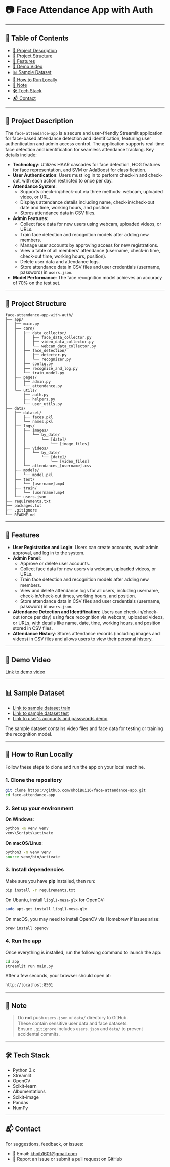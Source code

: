 # 📷 Face Attendance App with Auth

---

## 📑 Table of Contents
- [📝 Project Description](#-project-description)
- [📁 Project Structure](#-project-structure)
- [🔐 Features](#-features)
- [🎥 Demo Video](#-demo-video)
- [📊 Sample Dataset](#-sample-dataset)
- [🚀 How to Run Locally](#-how-to-run-locally)
- [🔐 Note](#-note)
- [🛠 Tech Stack](#-tech-stack)
- [📬 Contact](#-contact)

---

## 📝 Project Description

The `face-attendance-app` is a secure and user-friendly Streamlit application for face-based attendance detection and identification, featuring user authentication and admin access control. The application supports real-time face detection and identification for seamless attendance tracking. Key details include:

- **Technology**: Utilizes HAAR cascades for face detection, HOG features for face representation, and SVM or AdaBoost for classification.
- **User Authentication**: Users must log in to perform check-in and check-out, with each action restricted to once per day.
- **Attendance System**: 
  - Supports check-in/check-out via three methods: webcam, uploaded video, or URL.
  - Displays attendance details including name, check-in/check-out date and time, working hours, and position.
  - Stores attendance data in CSV files.
- **Admin Features**: 
  - Collect face data for new users using webcam, uploaded videos, or URLs.
  - Train face detection and recognition models after adding new members.
  - Manage user accounts by approving access for new registrations.
  - View a table of all members' attendance (username, check-in time, check-out time, working hours, position).
  - Delete user data and attendance logs.
  - Store attendance data in CSV files and user credentials (username, password) in `users.json`.
- **Model Performance**: The face recognition model achieves an accuracy of 70% on the test set.

---

## 📁 Project Structure

```
face-attendance-app-with-auth/
├── app/
│   ├── main.py
│   ├── core/
│   │   ├── data_collector/
│   │   │   ├── face_data_collector.py
│   │   │   ├── video_data_collector.py
│   │   │   └── webcam_data_collector.py
│   │   ├── face_detection/
│   │   │   ├── detector.py
│   │   │   └── recognizer.py
│   │   ├── config.py
│   │   ├── recognize_and_log.py
│   │   └── train_model.py
│   ├── pages/
│   │   ├── admin.py
│   │   └── attendance.py
│   └── utils/
│       ├── auth.py
│       ├── helpers.py
│       └── user_utils.py
├── data/
│   ├── dataset/
│   │   ├── faces.pkl
│   │   └── names.pkl
│   ├── logs/
│   │   ├── images/
│   │   │   └── by_date/
│   │   │       └── [date]/
│   │   │           └── [image_files]
│   │   ├── videos/
│   │   │   └── by_date/
│   │   │       └── [date]/
│   │   │           └── [video_files]
│   │   └── attendances_[username].csv
│   ├── models/
│   │   └── model.pkl
│   ├── test/
│   │   └── [username].mp4
│   ├── train/
│   │   └── [username].mp4
│   └── users.json
├── requirements.txt
├── packages.txt
├── .gitignore
└── README.md
```

---

## 🔐 Features

- **User Registration and Login**: Users can create accounts, await admin approval, and log in to the system.
- **Admin Panel**:
  - Approve or delete user accounts.
  - Collect face data for new users via webcam, uploaded videos, or URLs.
  - Train face detection and recognition models after adding new members.
  - View and delete attendance logs for all users, including username, check-in/check-out times, working hours, and position.
  - Store attendance data in CSV files and user credentials (username, password) in `users.json`.
- **Attendance Detection and Identification**: Users can check-in/check-out (once per day) using face recognition via webcam, uploaded videos, or URLs, with details like name, date, time, working hours, and position stored in CSV files.
- **Attendance History**: Stores attendance records (including images and videos) in CSV files and allows users to view their personal history.

---

## 🎥 Demo Video

[Link to demo video](https://youtu.be/sJ8fBIhxHO8)

---

## 📊 Sample Dataset

- [Link to sample dataset train](https://github.com/KhoiBui16/face-attendance-app/tree/main/data/train)
- [Link to sample dataset test](https://github.com/KhoiBui16/face-attendance-app/tree/main/data/test)
- [Link to user's accounts and passwords demo](https://github.com/KhoiBui16/face-attendance-app/blob/main/data/users.json)

The sample dataset contains video files and face data for testing or training the recognition model.

---

## 🚀 How to Run Locally

Follow these steps to clone and run the app on your local machine.

### 1. Clone the repository

```bash
git clone https://github.com/KhoiBui16/face-attendance-app.git
cd face-attendance-app
```

### 2. Set up your environment

**On Windows**:
  ```bash
  python -m venv venv
  venv\Scripts\activate
  ```

**On macOS/Linux**:
  ```bash
  python3 -m venv venv
  source venv/bin/activate
  ```

### 3. Install dependencies

Make sure you have **pip** installed, then run:

```bash
pip install -r requirements.txt
```

On Ubuntu, install `libgl1-mesa-glx` for OpenCV:

```bash
sudo apt-get install libgl1-mesa-glx
```

On macOS, you may need to install OpenCV via Homebrew if issues arise:

```bash
brew install opencv
```

### 4. Run the app

Once everything is installed, run the following command to launch the app:

```bash
cd app
streamlit run main.py
```

After a few seconds, your browser should open at:

```bash
http://localhost:8501
```

---

## 🔐 Note

> Do **not** push `users.json` or `data/` directory to GitHub.  
> These contain sensitive user data and face datasets.  
> Ensure `.gitignore` includes `users.json` and `data/` to prevent accidental commits.

---

## 🛠 Tech Stack

- Python 3.x
- Streamlit
- OpenCV
- Scikit-learn
- Albumentations
- Scikit-image
- Pandas
- NumPy

---

## 📬 Contact

For suggestions, feedback, or issues:

- 📧 Email: khoib1601@gmail.com
- 🐛 Report an issue or submit a pull request on GitHub

